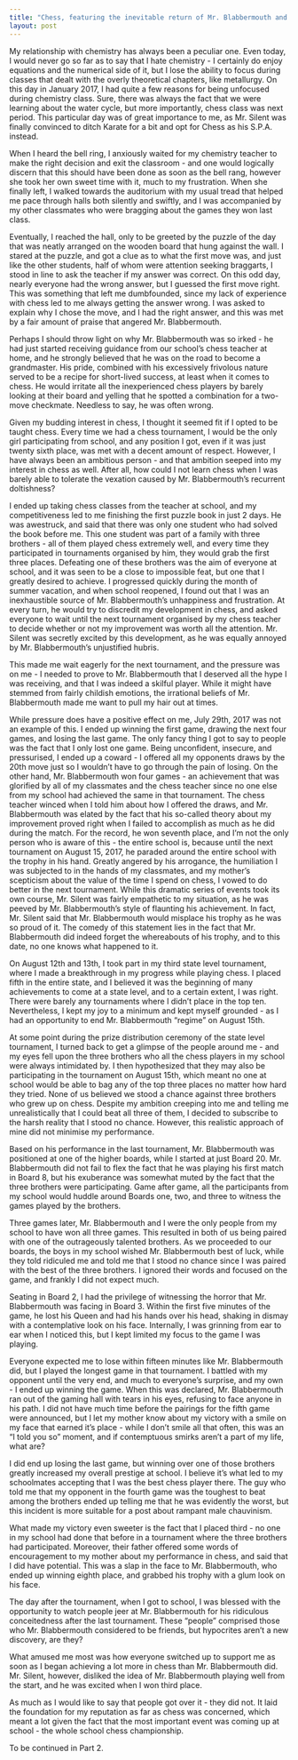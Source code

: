 ```yaml
---
title: "Chess, featuring the inevitable return of Mr. Blabbermouth and Mr. Silent - Part One"
layout: post
---
```

My relationship with chemistry has always been a peculiar one. Even today, I would never go so far as to say that I hate chemistry - I certainly do enjoy equations and the numerical side of it, but I lose the ability to focus during classes that dealt with the overly theoretical chapters, like metallurgy. On this day in January 2017, I had quite a few reasons for being unfocused during chemistry class. Sure, there was always the fact that we were learning about the water cycle, but more importantly, chess class was next period. This particular day was of great importance to me, as Mr. Silent was finally convinced to ditch Karate for a bit and opt for Chess as his S.P.A. instead. 


When I heard the bell ring, I anxiously waited for my chemistry teacher to make the right decision and exit the classroom - and one would logically discern that this should have been done as soon as the bell rang, however she took her own sweet time with it, much to my frustration. When she finally left, I walked towards the auditorium with my usual tread that helped me pace through halls both silently and swiftly, and I was accompanied by my other classmates who were bragging about the games they won last class. 

Eventually, I reached the hall, only to be greeted by the puzzle of the day that was neatly arranged on the wooden board that hung against the wall. I stared at the puzzle, and got a clue as to what the first move was, and just like the other students, half of whom were attention seeking braggarts, I stood in line to ask the teacher if my answer was correct. On this odd day, nearly everyone had the wrong answer, but I guessed the first move right. This was something that left me dumbfounded, since my lack of experience with chess led to me always getting the answer wrong. I was asked to explain why I chose the move, and I had the right answer, and this was met by a fair amount of praise that angered Mr. Blabbermouth.

Perhaps I should throw light on why Mr. Blabbermouth was so irked - he had just started receiving guidance from our school’s chess teacher at home, and he strongly believed that he was on the road to become a grandmaster. His pride, combined with his excessively frivolous nature served to be a recipe for short-lived success, at least when it comes to chess. He would irritate all the inexperienced chess players by barely looking at their board and yelling that he spotted a combination for a two-move checkmate. Needless to say, he was often wrong.

Given my budding interest in chess, I thought it seemed fit if I opted to be taught chess. Every time we had a chess tournament, I would be the only girl participating from school, and any position I got, even if it was just twenty sixth place, was met with a decent amount of respect. However, I have always been an ambitious person - and that ambition seeped into my interest in chess as well. After all, how could I not learn chess when I was barely able to tolerate the vexation caused by Mr. Blabbermouth’s recurrent doltishness? 

I ended up taking chess classes from the teacher at school, and my competitiveness led to me finishing the first puzzle book in just 2 days. He was awestruck, and said that there was only one student who had solved the book before me. This one student was part of a family with three brothers - all of them played chess extremely well, and every time they participated in tournaments organised by him, they would grab the first three places. Defeating one of these brothers was the aim of everyone at school, and it was seen to be a close to impossible feat, but one that I greatly desired to achieve. I progressed quickly during the month of summer vacation, and when school reopened, I found out that I was an inexhaustible source of Mr. Blabbermouth’s unhappiness and frustration. At every turn, he would try to discredit my development in chess, and asked everyone to wait until the next tournament organised by my chess teacher to decide whether or not my improvement was worth all the attention. Mr. Silent was secretly excited by this development, as he was equally annoyed by Mr. Blabbermouth’s unjustified hubris. 

This made me wait eagerly for the next tournament, and the pressure was on me - I needed to prove to Mr. Blabbermouth that I deserved all the hype I was receiving, and that I was indeed a skilful player. While it might have stemmed from fairly childish emotions, the irrational beliefs of Mr. Blabbermouth made me want to pull my hair out at times. 

While pressure does have a positive effect on me, July 29th, 2017 was not an example of this. I ended up winning the first game, drawing the next four games, and losing the last game. The only fancy thing I got to say to people was the fact that I only lost one game. Being unconfident, insecure, and pressurised, I ended up a coward - I offered all my opponents draws by the 20th move just so I wouldn’t have to go through the pain of losing. On the other hand, Mr. Blabbermouth won four games - an achievement that was glorified by all of my classmates and the chess teacher since no one else from my school had achieved the same in that tournament. The chess teacher winced when I told him about how I offered the draws, and Mr. Blabbermouth was elated by the fact that his so-called theory about my improvement proved right when I failed to accomplish as much as he did during the match. For the record, he won seventh place, and I’m not the only person who is aware of this - the entire school is, because until the next tournament on August 15, 2017, he paraded around the entire school with the trophy in his hand. Greatly angered by his arrogance, the humiliation I was subjected to in the hands of my classmates, and my mother’s scepticism about the value of the time I spend on chess, I vowed to do better in the next tournament. While this dramatic series of events took its own course, Mr. Silent was fairly empathetic to my situation, as he was peeved by Mr. Blabbermouth’s style of flaunting his achievement. In fact, Mr. Silent said that Mr. Blabbermouth would misplace his trophy as he was so proud of it. The comedy of this statement lies in the fact that Mr. Blabbermouth did indeed forget the whereabouts of his trophy, and to this date, no one knows what happened to it.

On August 12th and 13th, I took part in my third state level tournament, where I made a breakthrough in my progress while playing chess. I placed fifth in the entire state, and I believed it was the beginning of many achievements to come at a state level, and to a certain extent, I was right. There were barely any tournaments where I didn’t place in the top ten. Nevertheless, I kept my joy to a minimum and kept myself grounded - as I had an opportunity to end Mr. Blabbermouth “regime” on August 15th. 

At some point during the prize distribution ceremony of the state level tournament, I turned back to get a glimpse of the people around me - and my eyes fell upon the three brothers who all the chess players in my school were always intimidated by. I then hypothesized that they may also be participating in the tournament on August 15th, which meant no one at school would be able to bag any of the top three places no matter how hard they tried. None of us believed we stood a chance against three brothers who grew up on chess. Despite my ambition creeping into me and telling me unrealistically that I could beat all three of them, I decided to subscribe to the harsh reality that I stood no chance. However, this realistic approach of mine did not minimise my performance.

Based on his performance in the last tournament, Mr. Blabbermouth was positioned at one of the higher boards, while I started at just Board 20. Mr. Blabbermouth did not fail to flex the fact that he was playing his first match in Board 8, but his exuberance was somewhat muted by the fact that the three brothers were participating. Game after game, all the participants from my school would huddle around Boards one, two, and three to witness the games played by the brothers. 

Three games later, Mr. Blabbermouth and I were the only people from my school to have won all three games. This resulted in both of us being paired with one of the outrageously talented brothers. As we proceeded to our boards, the boys in my school wished Mr. Blabbermouth best of luck, while they told ridiculed me and told me that I stood no chance since I was paired with the best of the three brothers. I ignored their words and focused on the game, and frankly I did not expect much.

Seating in Board 2, I had the privilege of witnessing the horror that Mr. Blabbermouth was facing in Board 3. Within the first five minutes of the game, he lost his Queen and had his hands over his head, shaking in dismay with a contemplative look on his face. Internally, I was grinning from ear to ear when I noticed this, but I kept limited my focus to the game I was playing. 

Everyone expected me to lose within fifteen minutes like Mr. Blabbermouth did, but I played the longest game in that tournament. I battled with my opponent until the very end, and much to everyone’s surprise, and my own - I ended up winning the game. When this was declared, Mr. Blabbermouth ran out of the gaming hall with tears in his eyes, refusing to face anyone in his path. I did not have much time before the pairings for the fifth game were announced, but I let my mother know about my victory with a smile on my face that earned it’s place - while I don’t smile all that often, this was an “I told you so” moment, and if contemptuous smirks aren’t a part of my life, what are?

I did end up losing the last game, but winning over one of those brothers greatly increased my overall prestige at school. I believe it’s what led to my schoolmates accepting that I was the best chess player there. The guy who told me that my opponent in the fourth game was the toughest to beat among the brothers ended up telling me that he was evidently the worst, but this incident is more suitable for a post about rampant male chauvinism.

What made my victory even sweeter is the fact that I placed third - no one in my school had done that before in a tournament where the three brothers had participated. Moreover, their father offered some words of encouragement to my mother about my performance in chess, and said that I did have potential. This was a slap in the face to Mr. Blabbermouth, who ended up winning eighth place, and grabbed his trophy with a glum look on his face. 

The day after the tournament, when I got to school, I was blessed with the opportunity to watch people jeer at Mr. Blabbermouth for his ridiculous conceitedness after the last tournament. These “people” comprised those who Mr. Blabbermouth considered to be friends, but hypocrites aren’t a new discovery, are they?

What amused me most was how everyone switched up to support me as soon as I began achieving a lot more in chess than Mr. Blabbermouth did. Mr. Silent, however, disliked the idea of Mr. Blabbermouth playing well from the start, and he was excited when I won third place. 

As much as I would like to say that people got over it - they did not. It laid the foundation for my reputation as far as chess was concerned, which meant a lot given the fact that the most important event was coming up at school - the whole school chess championship.

To be continued in Part 2.

